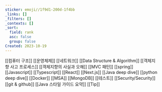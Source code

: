 ```yaml
---
sticker: emoji//1f9d1-200d-1f4bb
_links: []
_filters: []
_contexts: []
_sort:
  field: rank
  asc: false
  group: false
Created: 2023-10-19
---
```

[[컴퓨터 구조]]
[[운영체제]]
[[네트워크]]
[[Data Structure & Algorithm]]
[[객체지향 사고 프로세스]]
[[객체지향의 사실과 오해]]
[[MVC 패턴]]
[[spring]]
[[Javascript]]
[[Typescript]]
[[React]]
[[Next.js]]
[[Java deep dive]]
[[python deep dive]]
[[Docker]]
[[MSA]]
[[MongoDB]]
[[테스트]]
[[Security/Security]]
[[git & github]]
[[Java 스타일 가이드 요약]]
[[Tip]]